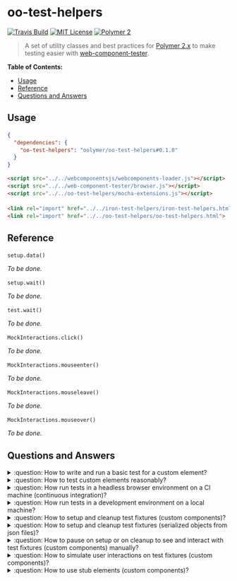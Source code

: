 # oo-test-helpers

[![Travis Build](https://img.shields.io/travis/oolymer/oo-test-helpers/master.svg)](https://travis-ci.org/oolymer/oo-test-helpers)
[![MIT License](https://img.shields.io/badge/license-MIT%20License-blue.svg?style=flat)](https://opensource.org/licenses/MIT)
[![Polymer 2](https://img.shields.io/badge/webcomponents-Polymer%202-orange.svg?style=flat)](https://www.polymer-project.org/2.0/start/)
<!-- [![Canoo Incubator](https://img.shields.io/badge/canoo-incubator-be1432.svg?style=flat)](https://github.com/canoo) -->

> A set of utility classes and best practices for [Polymer 2.x](https://github.com/Polymer/polymer) to make testing easier with [web-component-tester](https://github.com/Polymer/web-component-tester).

**Table of Contents:**

<!-- TOC depthFrom:2 -->

- [Usage](#usage)
- [Reference](#reference)
- [Questions and Answers](#questions-and-answers)

<!-- /TOC -->

## Usage

~~~json
{
  "dependencies": {
    "oo-test-helpers": "oolymer/oo-test-helpers#0.1.0"
  }
}
~~~

~~~html
<script src="../../webcomponentsjs/webcomponents-loader.js"></script>
<script src="../../web-component-tester/browser.js"></script>
<script src="../../oo-test-helpers/mocha-extensions.js"></script>

<link rel="import" href="../../iron-test-helpers/iron-test-helpers.html">
<link rel="import" href="../../oo-test-helpers/oo-test-helpers.html">
~~~

## Reference

`setup.data()`

*To be done.*

`setup.wait()`

*To be done.*

`test.wait()`

*To be done.*

`MockInteractions.click()`

*To be done.*

`MockInteractions.mouseenter()`

*To be done.*

`MockInteractions.mouseleave()`

*To be done.*

`MockInteractions.mouseover()`

*To be done.*

## Questions and Answers

<details>
<summary>
:question: How to write and run a basic test for a custom element?
</summary>

Demo: :page_facing_up: [simple-element.test.html](test/simple-element.test.html).

It uses several libraries which are included in `web-component-tester`:

- Polymer's `<test-fixture>` (a custom element) to define test fixtures within a `<template>`: https://github.com/PolymerElements/test-fixture

- Mocha's (a test framework) TDD-style interface (`suite`, `test`, `setup`, `suiteSetup`, `teardown`, `suiteTeardown`): https://mochajs.org/#tdd

- Chai's (an assertion library) BDD-style `expect` interface (`expect(foo).to.equal("bar")`): http://www.chaijs.com/guide/styles/#expect

- Uses Sinon's (a mocking library) test spies, stubs and mocks (`sinon.spy()`, `sinon.stub()`, `sinon.mock()`): http://sinonjs.org/releases/v4.5.0/spy-call/

![test-basic-element.png](doc/test-basic-element.png)
</details>

<details>
<summary>
:question: How to test custom elements reasonably?
</summary>

*To be done.*

</details>

<details>
<summary>
:question: How run tests in a headless browser environment on a CI machine (continuous integration)?
</summary>

Demo: :page_facing_up: [package.json](package.json), [wct-headless.conf.json](wct-headless.conf.json), [.travis.yml](.travis.yml).

*To be done.*

> File: `package.json` (excerpt)
~~~json
"test:headless": "./node_modules/.bin/wct --expanded --local chrome --local firefox --configFile 'wct-headless.conf.json'",
~~~

> File: `wct-headless.conf.json`
~~~json
{
  "suites": [
    "test/index.html"
  ],
  "environmentImports": [
    "test-fixture/test-fixture.html"
  ],
  "plugins": {
    "local": {
      "browserOptions": {
        "chrome": [
          "window-size=1920,1080",
          "headless",
          "disable-gpu",
          "no-sandbox"
        ],
        "firefox": [
          "-headless"
        ]
      }
    }
  }
}
~~~

WCT Runner Config:
- https://github.com/Polymer/web-component-tester/blob/master/runner/config.ts

WCT Plugin Options:
- https://github.com/Polymer/wct-local/blob/master/src/plugin.ts

References:
> Headless Chrome is shipping in Chrome 59 (June 5, 2017).
- https://developers.google.com/web/updates/2017/04/headless-chrome

> Headless Firefox works on Fx55+ (August 8, 2017) on Linux, and 56+ (September 28, 2017) on Windows/Mac.
- https://developer.mozilla.org/en-US/Firefox/Headless_mode

</details>

<details>
<summary>
:question: How run tests in a development environment on a local machine?
</summary>

Demo: :page_facing_up: [package.json](package.json).

*To be done.*

> File: `package.json` (excerpt)
~~~json
"serve": "./node_modules/.bin/polymer serve --port $npm_package_config_portServe",
"serve:watch": "./node_modules/.bin/browser-sync start --port $npm_package_config_portServeWatch --proxy \"localhost:$npm_package_config_portServe\" --no-ui --files '*.js, *.html, demo/**/*.html, src/**/*.html, test/**/*.html' --startPath \"/components/$npm_package_name/\"",
~~~

> File: `package.json` (excerpt)
~~~json
"test:chrome": "./node_modules/.bin/polymer test --local chrome --persistent --skip-selenium-install",
"test:firefox": "./node_modules/.bin/polymer test --local firefox --persistent --skip-selenium-install",
~~~

> Browsersync works by injecting an asynchronous script tag (`<script async>...</script>`) right after the `<body>` tag during initial request. In order for this to work properly the `<body>` tag must be present.

- https://github.com/BrowserSync/browser-sync#requirements

</details>

<details>
<summary>
:question: How to setup and cleanup test fixtures (custom components)?
</summary>

Demo: :page_facing_up: [simple-element.test.html](test/simple-element.test.html).

You can define your test fixtures within a `<template>` using https://github.com/PolymerElements/test-fixture (which is included in `web-component-tester`).

`<test-fixture>` is used to prevent shared state, i.e. it will copy a clean, new instance of template content into each test suite (see: https://www.polymer-project.org/2.0/docs/tools/tests#test-fixtures).

</details>

<details>
<summary>
:question: How to setup and cleanup test fixtures (serialized objects from json files)?
</summary>

Demo: :page_facing_up: [fixture-data.test.html](test/fixture-data.test.html).

*To be done.*

~~~js
window.fetch("./fixtures/properties-for-custom-element.json")
  .then(response => response.json())
  .then(json => console.log(json))
~~~

References:
- https://github.com/github/fetch

</details>

<details>
<summary>
:question: How to pause on setup or on cleanup to see and interact with test fixtures (custom components) manually?
</summary>

Demo: :page_facing_up: [mocha-extensions.js](mocha-extensions.js).

*To be done.*

~~~js
function setupBlocked(block) {
  setup(function(done) {
    this.enableTimeouts(false)
    block(done)
  })
}

suite("button", () => {
  setupBlocked(() => {
    const button = fixture("button-fixture")
  })
})
~~~

~~~js
const tddMocha = Mocha.interfaces.tdd
Mocha.interfaces.tdd = function tdd(suite) {
  tddMocha(suite)
  suite.on("pre-require", (context, file, mocha) => {
    context.setup.blocked = function blocked(block) {
      context.setup(function(done) {
        this.enableTimeouts(false)
        block(done)
      })
    }
  })
}

suite("button", () => {
  setup.blocked(() => {
    const button = fixture("button-fixture")
  })
})
~~~

</details>

<details>
<summary>
:question: How to simulate user interactions on test fixtures (custom components)?
</summary>

Demo: :page_facing_up: [user-interaction.test.html](test/user-interaction.test.html).

You can import `iron-test-helpers.html` from https://github.com/PolymerElements/iron-test-helpers and use the methods provides in `global.MockInteractions` within your test suites.

</details>

<details>
<summary>
:question: How to use stub elements (custom components)?
</summary>

You can replace elements with stub elements to test them in isolation.

~~~js
setup(() => {
  replace("paper-button").with("fake-paper-button")
})
~~~

You can overwrite (replace) default implementions with custom methods.

~~~js
setup(() => {
  stub("paper-button", {
    click: () => {
      console.log("paper-button#click() called")
    }
  })
})
~~~

References:
- https://www.polymer-project.org/2.0/docs/tools/tests#create-stub-elements
- https://www.polymer-project.org/2.0/docs/tools/tests#create-stub-methods

</details>
